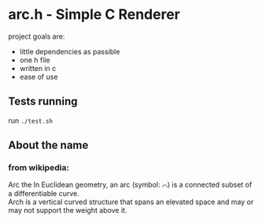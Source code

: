 # arc.h - Simple C Renderer

project goals are:

- little dependencies as passible
- one h file
- written in c
- ease of use

## Tests running

run `./test.sh`

## About the name

### from wikipedia:

Arc the In Euclidean geometry, an arc (symbol: ⌒) is a connected subset of a differentiable curve.  
Arch is a vertical curved structure that spans an elevated space and may or may not support the weight above it.
